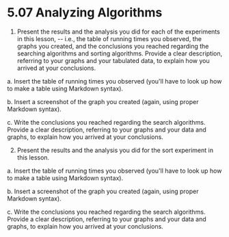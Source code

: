 # 5.07 Analyzing Algorithms

1. Present the results and the analysis you did for each of the experiments in this lesson, -- i.e., the table of running times you observed, the graphs you created, and the conclusions you reached regarding the searching algorithms and sorting algorithms. Provide a clear description, referring to your graphs and your tabulated data, to explain how you arrived at your conclusions.

a. Insert the table of running times you observed (you'll have to look up how to make a table using Markdown syntax).

b. Insert a screenshot of the graph you created (again, using proper Markdown syntax).

c. Write the conclusions you reached regarding the search algorithms. Provide a clear description, referring to your graphs and your data and graphs, to explain how you arrived at your conclusions.

2. Present the results and the analysis you did for the sort experiment in this lesson.

a. Insert the table of running times you observed (you'll have to look up how to make a table using Markdown syntax).

b. Insert a screenshot of the graph you created (again, using proper Markdown syntax).

c. Write the conclusions you reached regarding the search algorithms. Provide a clear description, referring to your graphs and your data and graphs, to explain how you arrived at your conclusions.
